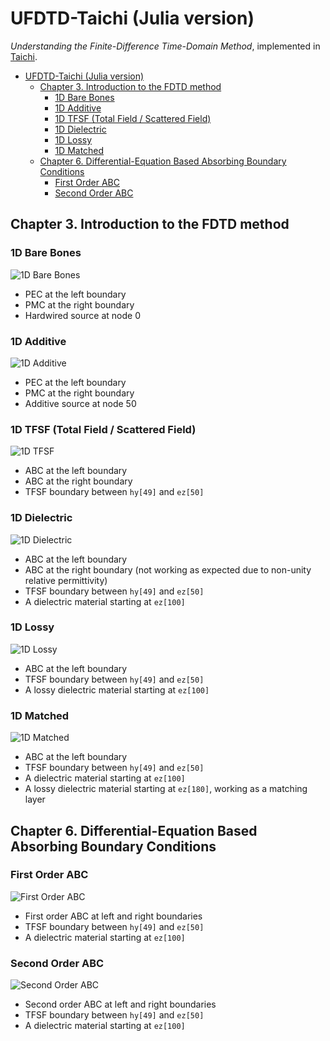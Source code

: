 # UFDTD-Taichi (Julia version)

*Understanding the Finite-Difference Time-Domain Method*, implemented in [Taichi](https://taichi-lang.org/).

- [UFDTD-Taichi (Julia version)](#ufdtd-taichi-julia-version)
  - [Chapter 3. Introduction to the FDTD method](#chapter-3-introduction-to-the-fdtd-method)
    - [1D Bare Bones](#1d-bare-bones)
    - [1D Additive](#1d-additive)
    - [1D TFSF (Total Field / Scattered Field)](#1d-tfsf-total-field--scattered-field)
    - [1D Dielectric](#1d-dielectric)
    - [1D Lossy](#1d-lossy)
    - [1D Matched](#1d-matched)
  - [Chapter 6. Differential-Equation Based Absorbing Boundary Conditions](#chapter-6-differential-equation-based-absorbing-boundary-conditions)
    - [First Order ABC](#first-order-abc)
    - [Second Order ABC](#second-order-abc)

## Chapter 3. Introduction to the FDTD method

### 1D Bare Bones

![1D Bare Bones](gif/1d_bare_bones.gif)

- PEC at the left boundary
- PMC at the right boundary
- Hardwired source at node 0

### 1D Additive

![1D Additive](gif/1d_additive.gif)

- PEC at the left boundary
- PMC at the right boundary
- Additive source at node 50

### 1D TFSF (Total Field / Scattered Field)

![1D TFSF](gif/1d_tfsf.gif)

- ABC at the left boundary
- ABC at the right boundary
- TFSF boundary between `hy[49]` and `ez[50]`

### 1D Dielectric

![1D Dielectric](gif/1d_dielectric.gif)

- ABC at the left boundary
- ABC at the right boundary (not working as expected due to non-unity relative permittivity)
- TFSF boundary between `hy[49]` and `ez[50]`
- A dielectric material starting at `ez[100]`

### 1D Lossy

![1D Lossy](gif/1d_lossy.gif)

- ABC at the left boundary
- TFSF boundary between `hy[49]` and `ez[50]`
- A lossy dielectric material starting at `ez[100]`

### 1D Matched

![1D Matched](gif/1d_matched.gif)

- ABC at the left boundary
- TFSF boundary between `hy[49]` and `ez[50]`
- A dielectric material starting at `ez[100]`
- A lossy dielectric material starting at `ez[180]`, working as a matching layer

## Chapter 6. Differential-Equation Based Absorbing Boundary Conditions

### First Order ABC

![First Order ABC](gif/1d_first_order_abc.gif)

- First order ABC at left and right boundaries
- TFSF boundary between `hy[49]` and `ez[50]`
- A dielectric material starting at `ez[100]`

### Second Order ABC

![Second Order ABC](gif/1d_second_order_abc.gif)

- Second order ABC at left and right boundaries
- TFSF boundary between `hy[49]` and `ez[50]`
- A dielectric material starting at `ez[100]`
